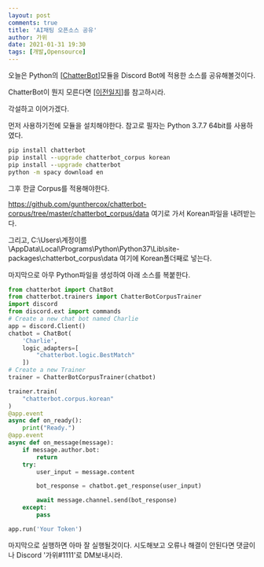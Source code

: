 ```yaml
---
layout: post
comments: true
title: 'AI채팅 오픈소스 공유'
author: 가위
date: 2021-01-31 19:30
tags: [개발,Opensource]
---
```


오늘은 Python의 [[ChatterBot](https://github.com/gunthercox/ChatterBot)]모듈을 Discord Bot에 적용한 소스를 공유해볼것이다.

ChatterBot이 뭔지 모른다면 [[이전일지](https://tales-blog.vercel.app/2021/01/29/AIchat1/)]를 참고하시라.

각설하고 이어가겠다.

먼저 사용하기전에 모듈을 설치해야한다. 참고로 필자는 Python 3.7.7 64bit를 사용하였다.

```cmd
pip install chatterbot
pip install --upgrade chatterbot_corpus korean
pip install --upgrade chatterbot
python -m spacy download en
```

그후 한글 Corpus를 적용해야한다.

https://github.com/gunthercox/chatterbot-corpus/tree/master/chatterbot_corpus/data
여기로 가서 Korean파일을 내려받는다.

그리고, C:\Users\계정이름\AppData\Local\Programs\Python\Python37\Lib\site-packages\chatterbot_corpus\data 여기에 Korean폴더째로 넣는다.

마지막으로 아무 Python파일을 생성하여 아래 소스를 복붙한다.

```py
from chatterbot import ChatBot
from chatterbot.trainers import ChatterBotCorpusTrainer
import discord
from discord.ext import commands
# Create a new chat bot named Charlie
app = discord.Client()
chatbot = ChatBot(
    'Charlie',
    logic_adapters=[
        "chatterbot.logic.BestMatch"
    ])
# Create a new Trainer
trainer = ChatterBotCorpusTrainer(chatbot)

trainer.train(
    "chatterbot.corpus.korean"
)
@app.event
async def on_ready():
    print("Ready.")
@app.event
async def on_message(message):
    if message.author.bot:
        return
    try:
        user_input = message.content

        bot_response = chatbot.get_response(user_input)

        await message.channel.send(bot_response)
    except:
        pass

app.run('Your Token')
```

마지막으로 실행하면 아마 잘 실행될것이다. 시도해보고 오류나 해결이 안된다면 댓글이나 Discord '가위#1111'로 DM보내시라.
